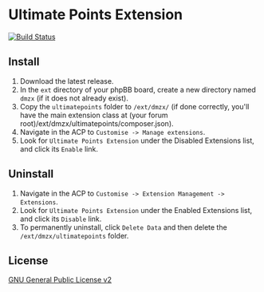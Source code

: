 # Ultimate Points Extension

[![Build Status](https://travis-ci.org/dmzx/Ultimate-Points-Extension.svg?branch=master)](https://travis-ci.org/dmzx/Ultimate-Points-Extension)

## Install
1. Download the latest release.
2. In the `ext` directory of your phpBB board, create a new directory named `dmzx` (if it does not already exist).
3. Copy the `ultimatepoints` folder to `/ext/dmzx/` (if done correctly, you'll have the main extension class at (your forum root)/ext/dmzx/ultimatepoints/composer.json).
4. Navigate in the ACP to `Customise -> Manage extensions`.
5. Look for `Ultimate Points Extension` under the Disabled Extensions list, and click its `Enable` link.

## Uninstall
1. Navigate in the ACP to `Customise -> Extension Management -> Extensions`.
2. Look for `Ultimate Points Extension` under the Enabled Extensions list, and click its `Disable` link.
3. To permanently uninstall, click `Delete Data` and then delete the `/ext/dmzx/ultimatepoints` folder.

## License
[GNU General Public License v2](http://opensource.org/licenses/GPL-2.0)
